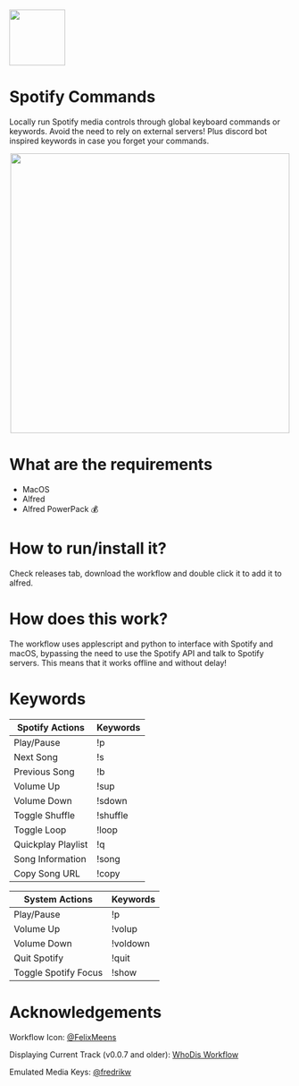 <h1>
<img src="https://media.macosicons.com/parse/files/macOSicons/5c3276837ae2b75b1d7a8a3cef29e5ca_low_res_Spotify.png" width="100">
</h1>
<h1>
Spotify Commands
</h1>

Locally run Spotify media controls through global keyboard commands or keywords. Avoid the need to rely on external servers! Plus discord bot inspired keywords in case you forget your commands.

<div align="center">
  <img src="https://user-images.githubusercontent.com/77747704/143671013-955601f8-7c7e-4fd9-9e8a-baa4faad75dc.gif" width="500">
</div>

# What are the requirements
- MacOS
- Alfred 
- Alfred PowerPack 💰

# How to run/install it?
Check releases tab, download the workflow and double click it to add it to alfred.

# How does this work?
The workflow uses applescript and python to interface with Spotify and macOS, bypassing the need to use the Spotify API and talk to Spotify servers. This means that it works offline and without delay!

# Keywords

| Spotify Actions     | Keywords      |
| -------------       | ------------- |
| Play/Pause          | !p            |
| Next Song           | !s            |
| Previous Song       | !b            |
| Volume Up           | !sup          |
| Volume Down         | !sdown        |
| Toggle Shuffle      | !shuffle      |
| Toggle Loop         | !loop         |
| Quickplay Playlist  | !q            |
| Song Information    | !song         |
| Copy Song URL       | !copy         |

| System Actions      | Keywords      |
| -------------       | ------------- |
| Play/Pause          | !p            |
| Volume Up           | !volup        |
| Volume Down         | !voldown      |
| Quit Spotify        | !quit         |
| Toggle Spotify Focus| !show         |

# Acknowledgements
Workflow Icon: [@FelixMeens](https://twitter.com/FelixMeens) 

Displaying Current Track (v0.0.7 and older): [WhoDis Workflow](https://github.com/blackspike/spotify-whodis-alfred-workflow)

Emulated Media Keys: [@fredrikw](https://stackoverflow.com/questions/11045814/emulate-media-key-press-on-mac)


